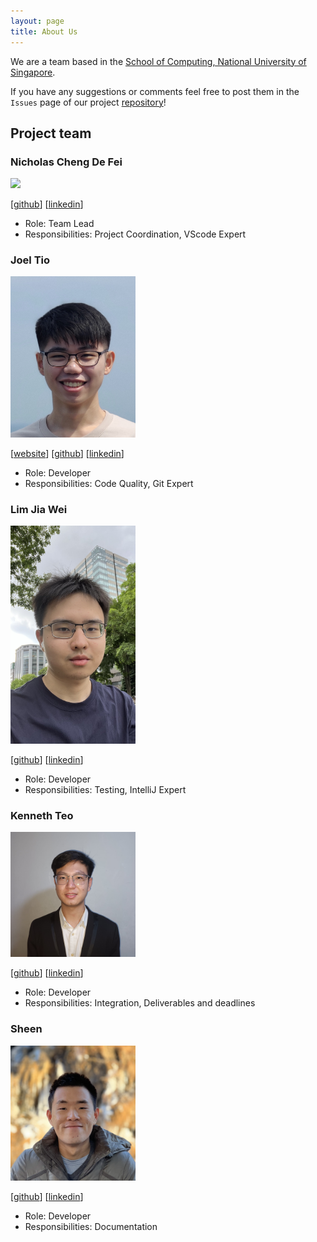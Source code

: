 ```yaml
---
layout: page
title: About Us
---
```


We are a team based in the [School of Computing, National University of Singapore](https://www.comp.nus.edu.sg).

If you have any suggestions or comments feel free to post them in the `Issues` page of our project [repository](https://github.com/AY2425S1-CS2103-F10-3/tp)!

## Project team

### Nicholas Cheng De Fei

<img src="images/nicholas-cheng-de-fei.png" width="200px">

[[github](https://github.com/Nicholas-Cheng-De-Fei)]
[[linkedin](https://www.linkedin.com/in/nicholas-cheng-)]

- Role: Team Lead
- Responsibilities: Project Coordination, VScode Expert

### Joel Tio

<img src="images/joeltio.png" width="200px">

[[website](https://joelt.io)]
[[github](https://github.com/joeltio)]
[[linkedin](https://www.linkedin.com/in/joel-tio)]

- Role: Developer
- Responsibilities: Code Quality, Git Expert

### Lim Jia Wei

<img src="images/itlimjiawei.png" width="200px">

[[github](https://github.com/ITLimJiaWei)]
[[linkedin](https://www.linkedin.com/in/jiawei88)]

- Role: Developer
- Responsibilities: Testing, IntelliJ Expert

### Kenneth Teo

<img src="images/kennethteo2002.png" width="200px">

[[github](https://github.com/KennethTeo2002)]
[[linkedin](https://www.linkedin.com/in/kenneth-teo-boon-jun)]

- Role: Developer
- Responsibilities: Integration, Deliverables and deadlines

### Sheen

<img src="images/sheenkerr.png" width="200px">

[[github](https://github.com/sheenkerr)]
[[linkedin](https://www.linkedin.com/in/sheenkerr)]

- Role: Developer
- Responsibilities: Documentation
